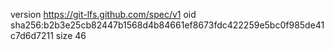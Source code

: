 version https://git-lfs.github.com/spec/v1
oid sha256:b2b3e25cb82447b1568d4b84661ef8673fdc422259e5bc0f985de41c7d6d7211
size 46
